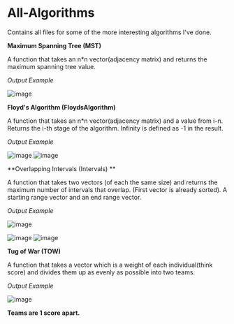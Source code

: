 # All-Algorithms
Contains all files for some of the more interesting algorithms I've done.



**Maximum Spanning Tree (MST)**

A function that takes an n*n vector(adjacency matrix) and returns the maximum spanning tree value.

_Output Example_


![image](https://user-images.githubusercontent.com/69823133/142751057-7f43cb1d-914a-40fb-a655-ef4899c0fee5.png)


**Floyd's Algorithm (FloydsAlgorithm)**

A function that takes an n*n vector(adjacency matrix) and a value from i-n. Returns the i-th stage of the algorithm. Infinity is defined as -1 in the result.

_Output Example_

![image](https://user-images.githubusercontent.com/69823133/142751210-85fb81c3-1212-4b4d-80bf-270934b66220.png)
![image](https://user-images.githubusercontent.com/69823133/142751223-e1b11b65-66d6-4b8b-a8d1-9f9e3ec83385.png)


**Overlapping Intervals (Intervals) **

A function that takes two vectors (of each the same size) and returns the maximum number of intervals that overlap. (First vector is already sorted). A starting range vector and an end range vector.

_Output Example_

![image](https://user-images.githubusercontent.com/69823133/142751320-4ce87306-de31-4fa1-88eb-6e63a4eb759a.png)

![image](https://user-images.githubusercontent.com/69823133/142751305-72479cad-9435-4e16-a8f7-e98285d6406a.png)
![image](https://user-images.githubusercontent.com/69823133/142751325-6cf9aaa8-43ec-4a30-a826-f25017d916d0.png)


**Tug of War (TOW)**

A function that takes a vector which is a weight of each individual(think score) and divides them up as evenly as possible into two teams.

_Output Example_


![image](https://user-images.githubusercontent.com/69823133/142751674-4a79cd91-1271-4390-a38a-e3eab4ab72de.png)


**Teams are 1 score apart.**
